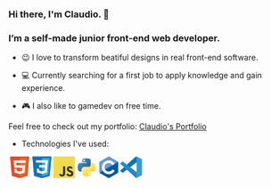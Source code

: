 ### Hi there, I'm Claudio. 👋
### I’m a self-made junior front-end web developer.

- 😉 I love to transform beatiful designs in real front-end software.

- 💻 Currently searching for a first job to apply knowledge and gain experience.

- 🎮 I also like to gamedev on free time.

Feel free to check out my portfolio: [Claudio's Portfolio](claudiokamoda.github.io/Portfolio/)

- Technologies I've used:

<img src="https://github.com/devicons/devicon/blob/master/icons/html5/html5-original.svg" alt="html" width="40"/><img src="https://github.com/devicons/devicon/blob/master/icons/css3/css3-original.svg" alt="css" width="40"/><img src="https://github.com/devicons/devicon/blob/master/icons/javascript/javascript-original.svg" alt="js" width="40"/><img src="https://github.com/devicons/devicon/blob/master/icons/python/python-original.svg" alt="python" width="40"/><img src="https://github.com/devicons/devicon/blob/master/icons/c/c-original.svg" alt="c" width="40"/><img src="https://github.com/devicons/devicon/blob/master/icons/vscode/vscode-original.svg" alt="c" width="40"/>

<!--
**ClaudioKamoda/ClaudioKamoda** is a ✨ _special_ ✨ repository because its `README.md` (this file) appears on your GitHub profile.

Here are some ideas to get you started:

- 🔭 I’m currently working on ...
- 🌱 I’m currently learning ...
- 👯 I’m looking to collaborate on ...
- 🤔 I’m looking for help with ...
- 💬 Ask me about ...
- 📫 How to reach me: ...
- 😄 Pronouns: ...
- ⚡ Fun fact: ...
-->
